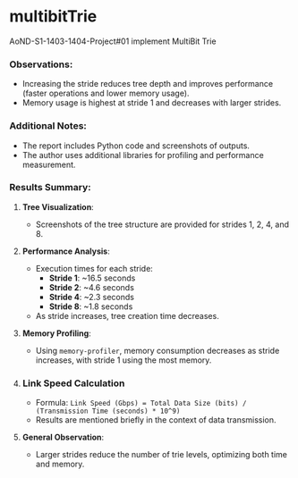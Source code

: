# multibitTrie
AoND-S1-1403-1404-Project#01 implement MultiBit Trie

### Observations:
- Increasing the stride reduces tree depth and improves performance (faster operations and lower memory usage).
- Memory usage is highest at stride 1 and decreases with larger strides.

### Additional Notes:
- The report includes Python code and screenshots of outputs.
- The author uses additional libraries for profiling and performance measurement.

### Results Summary:
1. **Tree Visualization**:
   - Screenshots of the tree structure are provided for strides 1, 2, 4, and 8.

2. **Performance Analysis**:
   - Execution times for each stride:
     - **Stride 1**: ~16.5 seconds
     - **Stride 2**: ~4.6 seconds
     - **Stride 4**: ~2.3 seconds
     - **Stride 8**: ~1.8 seconds
   - As stride increases, tree creation time decreases.

3. **Memory Profiling**:
   - Using `memory-profiler`, memory consumption decreases as stride increases, with stride 1 using the most memory.

4. ### Link Speed Calculation
   - Formula:
     `Link Speed (Gbps) = Total Data Size (bits) / (Transmission Time (seconds) * 10^9)`
   - Results are mentioned briefly in the context of data transmission.
5. **General Observation**:
   - Larger strides reduce the number of trie levels, optimizing both time and memory.
